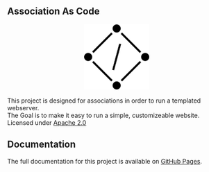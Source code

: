 ## Association As Code
<p align="center">
    <img src="aac_logo.png" width="150" >
</p>

This project is designed for associations in order to run a templated webserver.  
The Goal is to make it easy to run a simple, customizeable website.  
Licensed under [Apache 2.0](https://github.com/JuLiaN47V/association-as-code/blob/main/LICENSE.md)


## Documentation

The full documentation for this project is available on [GitHub Pages](https://julian47v.github.io/association-as-code/).
